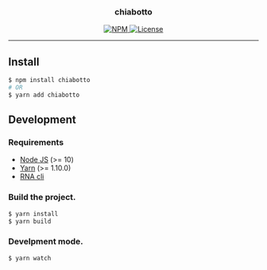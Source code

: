 <!-- RNA-HEADER -->
<h3 align="center">chiabotto</h3>



<p align="center">
    <a href="https://www.npmjs.com/package/chiabotto">
        <img alt="NPM" src="https://img.shields.io/npm/v/chiabotto.svg?style=flat-square">
    </a>
     <a href="./LICENSE">
        <img alt="License" src="https://img.shields.io/npm/l/chiabotto.svg?style=flat-square">
    </a>
</p>

---


## Install

```sh
$ npm install chiabotto
# OR
$ yarn add chiabotto
```

<!-- RNA-HEADER -->
<!-- RNA-WORKSPACES -->

<!-- RNA-WORKSPACES -->
<!-- RNA-DEV -->
## Development

### Requirements

* [Node JS](https://nodejs.org/) (>= 10)
* [Yarn](https://yarnpkg.com/) (>= 1.10.0)
* [RNA cli](https://www.npmjs.com/package/@chialab/rna-cli)

### Build the project.

```sh
$ yarn install
$ yarn build
```

### Develpment mode.
```sh
$ yarn watch
```
<!-- RNA-DEV -->